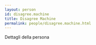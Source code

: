 ```yaml
---
layout: person
id: disagree.machine
title: Disagree Machine
permalink: people/disagree.machine.html
---
```


Dettagli della persona